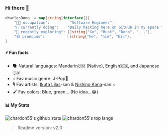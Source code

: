 ### Hi there 👋

```Go
charlesDong := map[string]interface{}{
    "👨‍💻 occupation":         "Software Engineer",
    "🚀 currently doing":    "Daily hacking here on GitHub in my spare time to help make the world a better place!",
    "🔬 recently exploring": []string{"Go", "Rust", "Deno", "..."},
    "😄 pronouns":          []string{"he", "him", "his"},
}
```

#### ⚡ Fun facts

- 🗣️ Natural languages: Mandarin🇨🇳 (Native), English🇺🇸, and Japanese🇯🇵
- 🎶 Fav music genre: J-Pop🫰
- 🎙️ Fav artists: [Ikuta Lilas](https://jpop.fandom.com/wiki/Ikuta_Lilas)-san & [Nishino Kana](https://jpop.fandom.com/wiki/Nishino_Kana)-san ~
- 🖌️ Fav colors: Blue, green... (No idea...😂)

#### 📊 My Stats

![chardon55's github stats](https://github-readme-stats.vercel.app/api?username=chardon55&show_icons=true&bg_color=25,00132c,003247&text_color=e0f7fa&title_color=fce4ec&icon_color=f186c0)
![chardon55's top langs](https://github-readme-stats.vercel.app/api/top-langs/?username=chardon55&layout=compact&bg_color=-25,00132c,003247&text_color=ffffff&title_color=fce4ec)

> Readme version: v2.3

